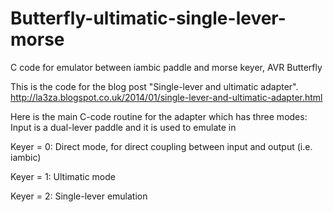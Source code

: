 Butterfly-ultimatic-single-lever-morse
======================================

C code for emulator between iambic paddle and morse keyer, AVR Butterfly

This is the code for the blog post "Single-lever and ultimatic adapter". 
http://la3za.blogspot.co.uk/2014/01/single-lever-and-ultimatic-adapter.html


Here is the main C-code routine for the adapter which has three modes:
Input is a dual-lever paddle and it is used to emulate in

Keyer = 0: Direct mode, for direct coupling between input and output (i.e. iambic)

Keyer = 1: Ultimatic mode 

Keyer = 2: Single-lever emulation

